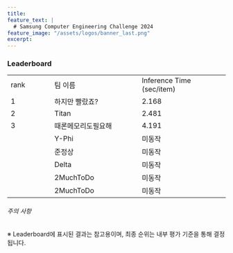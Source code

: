 ```yaml
---
title:
feature_text: |
  # Samsung Computer Engineering Challenge 2024
feature_image: "/assets/logos/banner_last.png"
excerpt:
---
```

### Leaderboard

<!--
|   rank | 팀이름            | Inference Time(sec/item)            
|1|       |           
|2|       |           
|3|       |          
|4|       |            
|5|       |           
|6|       |            
|7|       |       
|8|       |        
|9|       |           
|10|      |       

-->

<p>
  <table class="table table-sm" width="100%">
    <tr>
      <td colspan="3"> rank </td>
      <td colspan="3" width="40%"> 팀 이름 </td>
      <td colspan="3" width="40%"> Inference Time (sec/item) </td> 
    </tr>	
    <tr>
      <td colspan="3"> 1 </td>
      <td colspan="3"> 하지만 빨랐죠? </td>
      <td colspan="3"> 2.168 </td>
    </tr>
    <tr>
      <td colspan="3"> 2 </td>
      <td colspan="3"> Titan </td>
      <td colspan="3"> 2.481 </td>
    </tr>
    <tr>
      <td colspan="3"> 3 </td>
      <td colspan="3"> 때론메모리도필요해 </td>
      <td colspan="3"> 4.191 </td>
    </tr>
    <tr>
      <td colspan="3">  </td>
      <td colspan="3"> Y-Phi </td>
      <td colspan="3"> 미동작 </td>
    </tr>
    <tr>
      <td colspan="3">  </td>
      <td colspan="3"> 준정상 </td>
      <td colspan="3"> 미동작 </td>
    </tr>
    <tr>
      <td colspan="3">  </td>
      <td colspan="3"> Delta </td>
      <td colspan="3">  미동작 </td>
    </tr>
    <tr>
      <td colspan="3">  </td>
      <td colspan="3"> 2MuchToDo </td>
      <td colspan="3">  미동작 </td>
    </tr>
    <tr>
      <td colspan="3">  </td>
      <td colspan="3"> 2MuchToDo </td>
      <td colspan="3">  미동작 </td>  
    </tr>
  </table>
</P>

###### 주의 사항

※ Leaderboard에 표시된 결과는 참고용이며, 최종 순위는 내부 평가 기준을 통해 결정됩니다.
